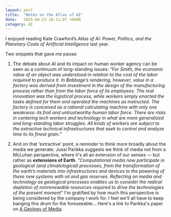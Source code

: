 ```yaml
---
layout: post
title:  "Notes on the Atlas of AI"
date:   2025-04-23 18:11:07 +0000
category: AI
---
```


I enjoyed reading Kate Crawford’s _Atlas of AI: Power, Politics, and the Planetary Costs of Artificial Intelligence_ last year.

Two snippets that gave me pause: 
1. The debate about AI and its impact on human worker agency can be seen as a continuum of long-standing issues: 
 _“For Smith, the economic value of an object was understood in relation to the cost of the labor required to produce it. In Babbage’s rendering, however, value in a factory was derived from investment in the design of the manufacturing process rather than from the labor force of its employees. The real innovation was the logistical process, while workers simply enacted the tasks defined for them and operated the machines as instructed. 
The factory is conceived as a rational calculating machine with only one weakness: its frail and untrustworthy human labor force. There are risks in centering tech workers and technology in what are more generalized and long-standing labor struggles. All kinds of workers are subject to the extractive technical infrastructures that seek to control and analyze time to its finest grain.”_

2. And on that ‘extractive’ point, a reminder to think more broadly about the media we generate. Jussi Parikka suggests we think of media not from a McLuhan perspective, where it's all an extension of our senses — but rather as **extensions of Earth**. 
_"Computational media now participate in geological (and climatological) processes, from the transformation of the earth’s materials into infrastructures and devices to the powering of these new systems with oil and gas reserves. Reflecting on media and technology as geological processes enables us to consider the radical depletion of nonrenewable resources required to drive the technologies of the present moment”_
I'm gratified by how much this perspective is being considered by the company I work for. I feel we'll all have to keep banging this drum for the foreseeable...  Here's a link to Parikka's paper on [A Geology of Media](https://culturetechnologypolitics.wordpress.com/wp-content/uploads/2015/11/jussi-parikka-a-geology-of-media-intro.pdf).


